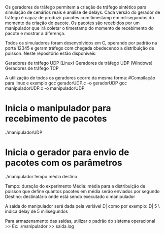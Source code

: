 Os geradores de tráfego permitem a criação de tráfego sintético para simulação de cenários reais e análise de delays. 
Cada versão do gerador de tráfego é capaz de produzir pacotes com timestamp em milisegundos do momento da criação do pacote. Os pacotes são recebidos por um manipulador que irá coletar o timestamp do momento de recebimento do pacote e mostrar a diferença.

Todos os simuladores foram desenvolvidos em C, operando por padrão na porta 12345 e geram tráfego com chegada obedecendo a distribuição de poisson.
Neste repositório estão disponíveis:

Geradores de tráfego UDP (Linux)
Geradores de tráfego UDP (Windows)
Geradores de tráfego TCP 

A utilização de todos os geradores ocorre da mesma forma:
#Compilação para linux e exemplo
gcc geradorUDP.c -o geradorUDP
gcc manipuladorUDP.c -o manipuladorUDP

# Inicia o manipulador para recebimento de pacotes
./manipuladorUDP 

# Inicia o gerador para envio de pacotes com os parâmetros
./manipulador tempo média destino

Tempo: duração do experimento
Média: média para a distribuição de poisson que define quantos pacotes em média serão enviados por segundo
Destino: destinatário onde está sendo executado o manipulador

A saída do manipulador será dada pela variável D| <delay>
como por exemplo:
D| 5  \\ indica delay de 5 milisegundos

Para armazenamento das saídas, utilizar o padrão do sistema operacional >>
Ex:
./manipulador >> saida.log

